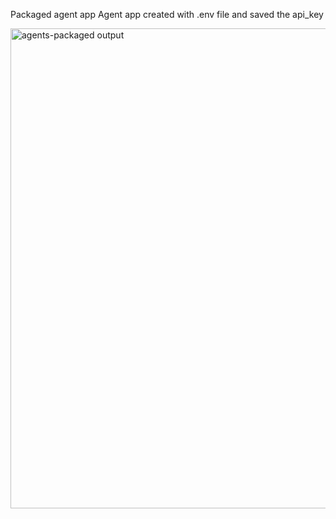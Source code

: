 Packaged agent app Agent app created with .env file and saved the api_key

<img width="1366" height="768" alt="agents-packaged output" src="https://github.com/user-attachments/assets/10e7ccf5-5000-4772-be12-8e85d5d6aafe" />

